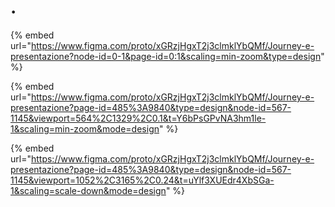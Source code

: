 # .



{% embed url="https://www.figma.com/proto/xGRzjHgxT2j3clmklYbQMf/Journey-e-presentazione?node-id=0-1&page-id=0:1&scaling=min-zoom&type=design" %}

{% embed url="https://www.figma.com/proto/xGRzjHgxT2j3clmklYbQMf/Journey-e-presentazione?page-id=485%3A9840&type=design&node-id=567-1145&viewport=564%2C1329%2C0.1&t=Y6bPsGPvNA3hm1le-1&scaling=min-zoom&mode=design" %}

{% embed url="https://www.figma.com/proto/xGRzjHgxT2j3clmklYbQMf/Journey-e-presentazione?page-id=485%3A9840&type=design&node-id=567-1145&viewport=1052%2C3165%2C0.24&t=uYlf3XUEdr4XbSGa-1&scaling=scale-down&mode=design" %}
